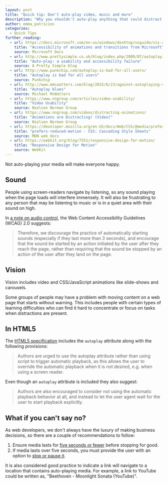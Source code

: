```yaml
---
layout: post
title: "Quick tip: Don't auto-play video, music and more"
description: "Why you shouldn't auto-play anything that could distract the user from their main task."
author: emma_patricios
categories:
  - Quick Tips
further_reading:
  - url: https://docs.microsoft.com/en-us/windows/desktop/uxguide/vis-animations#accessibility
    title: "Accessibility of animations and transitions from Microsoft"
    source: Microsoft Docs
  - url: http://www.prettysimple.co.uk/blog/index.php/2009/07/autoplaying-videos/
    title: "Auto-play: a usability and accessibility failure"
    source: A Pretty Simple blog
  - url: http://www.punkchip.com/autoplay-is-bad-for-all-users/
    title: "Autoplay is bad for all users"
    source: Punkchip
  - url: http://www.mmcwatters.com/blog/2015/6/23/against-autoplaying-videos
    title: "Autoplay blues"
    source: Michael McWatters
  - url: https://www.nngroup.com/articles/video-usability/
    title: "Video Usability"
    source: Nielsen Norman Group
  - url: https://www.nngroup.com/videos/distracting-animations/
    title: "Animations are Distracting! (Video)"
    source: Nielsen Norman Group
  - url: https://developer.mozilla.org/en-US/docs/Web/CSS/@media/prefers-reduced-motion
    title: "prefers-reduced-motion - CSS: Cascading Style Sheets"
    source: MDN web docs
  - url: https://webkit.org/blog/7551/responsive-design-for-motion/
    title: "Responsive Design for Motion"
    source: WebKit
---
```


Not auto-playing your media will make everyone happy.

## Sound

People using screen-readers navigate by listening, so any sound playing when the page loads will interfere immensely. It will also be frustrating to any person that may be listening to music or is in a quiet area with their sound on high.

In [a note on audio control](https://www.w3.org/WAI/WCAG21/Understanding/audio-control.html), the Web Content Accessibility Guidelines (WCAG) 2.0 suggests:

> Therefore, we discourage the practice of automatically starting sounds (especially if they last more than 3 seconds), and encourage that the sound be started by an action initiated by the user after they reach the page, rather than requiring that the sound be stopped by an action of the user after they land on the page.

## Vision

Vision includes video and CSS/JavaScript animations like slide-shows and carousels.

Some groups of people may have a problem with moving content on a web page that starts without warning. This includes people with certain types of learning difficulties who can find it hard to concentrate or focus on tasks when distractions are present. 

## In HTML5

The [HTML5 specification](https://w3c.github.io/html/semantics-embedded-content.html#element-attrdef-media-autoplay) includes the <code>autoplay</code> attribute along with the following provisions:

> Authors are urged to use the autoplay attribute rather than using script to trigger automatic playback, as this allows the user to override the automatic playback when it is not desired, e.g. when using a screen reader.

Even though an `autoplay` attribute is included they also suggest:

> Authors are also encouraged to consider not using the automatic playback behavior at all, and instead to let the user agent wait for the user to start playback explicitly.

## What if you can't say no?

As web developers, we don't always have the luxury of making business decisions, so there are a couple of recommendations to follow:

1. Ensure media lasts for [five seconds or fewer](https://www.w3.org/TR/WCAG21/#pause-stop-hide) before stopping for good.
1. If media lasts over five seconds, you must provide the user with an option to [stop or pause it](https://www.w3.org/WAI/WCAG21/Understanding/pause-stop-hide.html).

It is also considered good practice to indicate a link will navigate to a location that contains auto-playing media. For example, a link to YouTube could be written as, "Beethoven - Moonlight Sonata (YouTube)".

